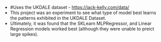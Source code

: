 - #Uses the UKDALE dataset - https://jack-kelly.com/data/
- This project was an experiment to see what type of model best learns the patterns exhibited in the UKDALE Dataset.
- Ultimately, it was found that the SKLearn MLPRegressor, and Linear Regression models worked best (although they were unable to preict large spikes).
